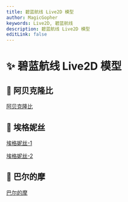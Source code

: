 ```yaml
---
title: 碧蓝航线 Live2D 模型
author: MagicGopher
keywords: Live2D, 碧蓝航线
description: 碧蓝航线 Live2D 模型
editLink: false
---
```


# ✨ 碧蓝航线 Live2D 模型

## 🎯 阿贝克隆比

[阿贝克隆比](./01-阿贝克隆比.md)

## 🎯 埃格妮丝

[埃格妮丝-1](./02-埃格妮丝.md)

[埃格妮丝-2](./03-埃格妮丝.md)

## 🎯 巴尔的摩

[巴尔的摩](./04-巴尔的摩.md)